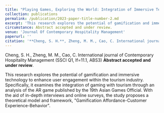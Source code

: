 ```yaml
---
title: "Playing Games, Exploring the World: Integration of Immersive Technology and Gamification Affordance."
collection: publications
permalink: /publication/2023-paper-title-number-2.md
excerpt: 'This research explores the potential of gamification and immersive technology to enhance user engagement within the tourism industry. Specifically, it examines the integration of gaming with tourism through an analysis of the AR game published by the 19th Asian Games Official. With the aid of in-depth interviews and online surveys, the study proposes a theoretical model and framework, "Gamification Affordance-Customer Experience-Behavior". '
circumstance: Abstract accepted and under review.
venue: 'Journal Of Contemporary Hospitality Management'
paperurl: ''
citation: '**Cheng, S. H.**, Zheng, M. M., Cao, C. International journal of Contemporary Hospitality Management (SSCI Q1, If=11.1, ABS3) Abstract accepted and under review.'
---
```

Cheng, S. H., Zheng, M. M., Cao, C. International journal of Contemporary Hospitality Management (SSCI Q1, If=11.1, ABS3) **Abstract accepted and under review**.

This research explores the potential of gamification and immersive technology to enhance user engagement within the tourism industry. Specifically, it examines the integration of gaming with tourism through an analysis of the AR game published by the 19th Asian Games Official. With the aid of in-depth interviews and online surveys, the study proposes a theoretical model and framework, "Gamification Affordance-Customer Experience-Behavior". 


